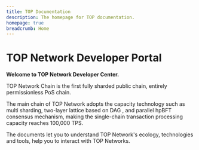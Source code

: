 ```yaml
---
title: TOP Documentation
description: The homepage for TOP documentation.
homepage: true
breadcrumb: Home
---
```


# TOP Network Developer Portal

**Welcome to TOP Network Developer Center.**

TOP Network Chain is the first fully sharded public chain, entirely permissionless PoS chain.

The main chain of TOP Network adopts the capacity technology such as multi sharding, two-layer lattice based on DAG , and parallel hpBFT consensus mechanism, making the single-chain transaction processing capacity reaches 100,000 TPS.

The documents let you to understand TOP Network's ecology, technologies and tools, help you to interact with TOP Networks.


